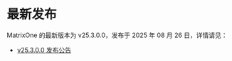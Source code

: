 # **最新发布**

MatrixOne 的最新版本为 v25.3.0.0，发布于 2025 年 08 月 26 日，详情请见：  

* [v25.3.0.0 发布公告](../Release-Notes/v25.3.0.0.md)
